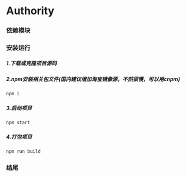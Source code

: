 # Authority





### 依赖模块


### 安装运行
##### 1.下载或克隆项目源码
##### 2.npm安装相关包文件(国内建议增加淘宝镜像源，不然很慢，可以用cnpm)
```js
npm i
```
##### 3.启动项目
```js
npm start
```
##### 4.打包项目
```js
npm run build
```

### 结尾


